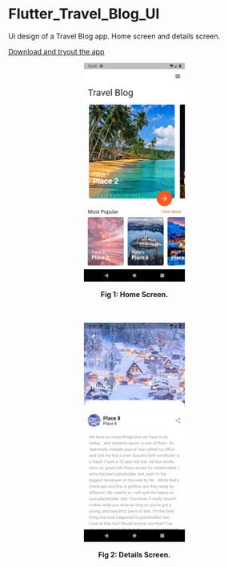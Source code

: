 # Flutter_Travel_Blog_UI
Ui design of a Travel Blog app. Home screen and details screen.

<a href="https://github.com/FahimKamal/Flutter_Travel_Blog_UI/raw/main/travel_blog_ui/Travel_blogUI_app.apk">Download and tryout the app</a>

<div align="center">
<img src="travel_blog_ui/homepage.png" style="width: 40%"></img>

<strong>Fig 1: Home Screen.</strong>
</div>
<br><br>

<div align="center">
<img src="travel_blog_ui/detailpage.png" style="width: 40%"></img>

<strong>Fig 2: Details Screen.</strong>
</div>
<br><br>
